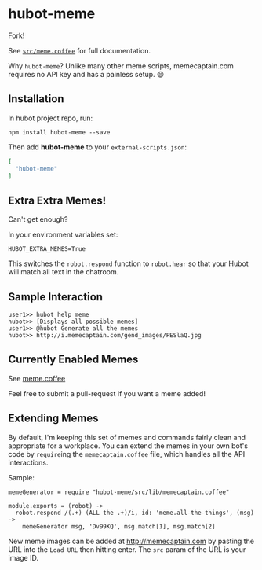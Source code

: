 # hubot-meme

Fork!

See [`src/meme.coffee`](src/meme.coffee) for full documentation.

Why `hubot-meme`?
Unlike many other meme scripts, memecaptain.com requires no API key and has a painless setup. :smile:

## Installation

In hubot project repo, run:

`npm install hubot-meme --save`

Then add **hubot-meme** to your `external-scripts.json`:

```json
[
  "hubot-meme"
]
```
## Extra  Extra Memes!
Can't get enough?

In your environment variables set:

```
HUBOT_EXTRA_MEMES=True
```
This switches the `robot.respond` function to `robot.hear` so that your Hubot will match all text in the chatroom.

## Sample Interaction

```
user1>> hubot help meme
hubot>> [Displays all possible memes]
user1>> @hubot Generate all the memes
hubot>> http://i.memecaptain.com/gend_images/PESlaQ.jpg
```

## Currently Enabled Memes
See [meme.coffee](src/meme.coffee#L9)

Feel free to submit a pull-request if you want a meme added!

## Extending Memes
By default, I'm keeping this set of memes and commands fairly clean and appropriate for a workplace. You can extend the memes in your own bot's code by `require`ing the `memecaptain.coffee` file, which handles all the API interactions.

Sample:

```
memeGenerator = require "hubot-meme/src/lib/memecaptain.coffee"

module.exports = (robot) ->
  robot.respond /(.+) (ALL the .+)/i, id: 'meme.all-the-things', (msg) ->
    memeGenerator msg, 'Dv99KQ', msg.match[1], msg.match[2]
```

New meme images can be added at http://memecaptain.com by pasting the URL into the `Load URL` then hitting enter. The `src` param of the URL is your image ID.
